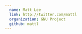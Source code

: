 ```yaml
---
  name: Matt Lee
  link: http://twitter.com/mattl
  organization: GNU Project
  github: mattl
---
```

